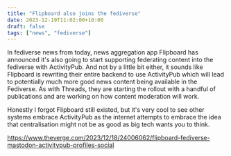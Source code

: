 ```yaml
---
title: "Flipboard also joins the fediverse"
date: 2023-12-19T11:02:00+10:00
draft: false
tags: ["news", "fediverse"]
---
```


In fediverse news from today, news aggregation app Flipboard has announced it's also going to start supporting federating content into the fediverse with ActivityPub. And not by a little bit either, it sounds like Flipboard is rewriting their entire backend to use ActivityPub which will lead to potentially much more good news content being available in the Fediverse. As with Threads, they are starting the rollout with a handful of publications and are working on how content moderation will work.

Honestly I forgot Flipboard still existed, but it's very cool to see other systems embrace ActivityPub as the internet attempts to embrace the idea that centralisation might not be as good as big tech wants you to think.

https://www.theverge.com/2023/12/18/24006062/flipboard-fediverse-mastodon-activitypub-profiles-social
